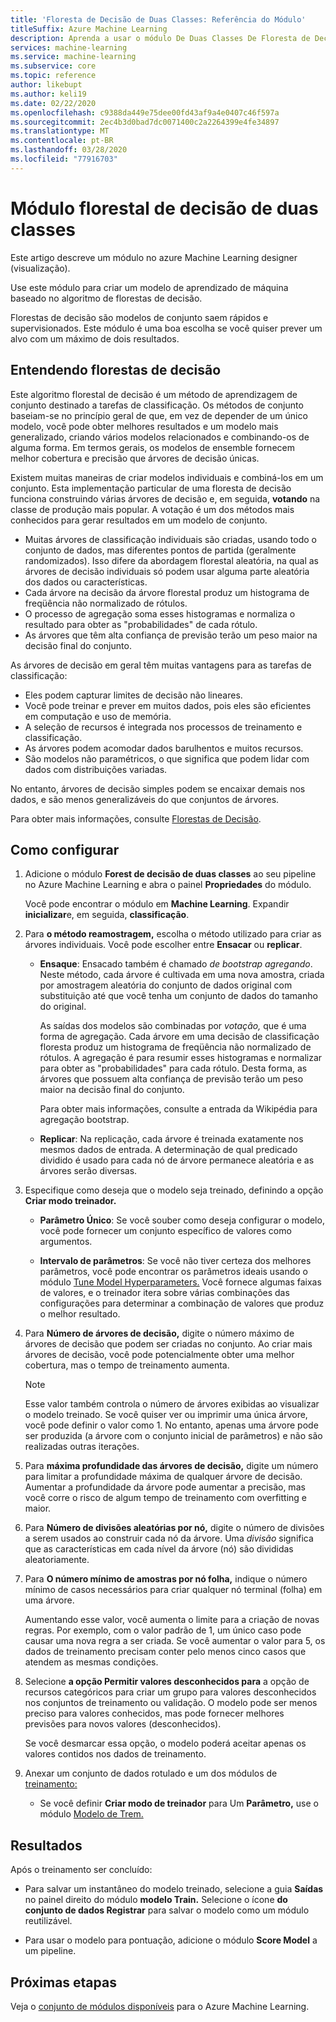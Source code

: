 ```yaml
---
title: 'Floresta de Decisão de Duas Classes: Referência do Módulo'
titleSuffix: Azure Machine Learning
description: Aprenda a usar o módulo De Duas Classes De Floresta de Decisão no Azure Machine Learning para criar um modelo de aprendizado de máquina baseado no algoritmo de florestas de decisão.
services: machine-learning
ms.service: machine-learning
ms.subservice: core
ms.topic: reference
author: likebupt
ms.author: keli19
ms.date: 02/22/2020
ms.openlocfilehash: c9388da449e75dee00fd43af9a4e0407c46f597a
ms.sourcegitcommit: 2ec4b3d0bad7dc0071400c2a2264399e4fe34897
ms.translationtype: MT
ms.contentlocale: pt-BR
ms.lasthandoff: 03/28/2020
ms.locfileid: "77916703"
---
```

# <a name="two-class-decision-forest-module"></a>Módulo florestal de decisão de duas classes

Este artigo descreve um módulo no azure Machine Learning designer (visualização).

Use este módulo para criar um modelo de aprendizado de máquina baseado no algoritmo de florestas de decisão.  

Florestas de decisão são modelos de conjunto saem rápidos e supervisionados. Este módulo é uma boa escolha se você quiser prever um alvo com um máximo de dois resultados. 

## <a name="understanding-decision-forests"></a>Entendendo florestas de decisão

Este algoritmo florestal de decisão é um método de aprendizagem de conjunto destinado a tarefas de classificação. Os métodos de conjunto baseiam-se no princípio geral de que, em vez de depender de um único modelo, você pode obter melhores resultados e um modelo mais generalizado, criando vários modelos relacionados e combinando-os de alguma forma. Em termos gerais, os modelos de ensemble fornecem melhor cobertura e precisão que árvores de decisão únicas. 

Existem muitas maneiras de criar modelos individuais e combiná-los em um conjunto. Esta implementação particular de uma floresta de decisão funciona construindo várias árvores de decisão e, em seguida, **votando** na classe de produção mais popular. A votação é um dos métodos mais conhecidos para gerar resultados em um modelo de conjunto. 

+ Muitas árvores de classificação individuais são criadas, usando todo o conjunto de dados, mas diferentes pontos de partida (geralmente randomizados). Isso difere da abordagem florestal aleatória, na qual as árvores de decisão individuais só podem usar alguma parte aleatória dos dados ou características.
+ Cada árvore na decisão da árvore florestal produz um histograma de freqüência não normalizado de rótulos. 
+ O processo de agregação soma esses histogramas e normaliza o resultado para obter as "probabilidades" de cada rótulo. 
+ As árvores que têm alta confiança de previsão terão um peso maior na decisão final do conjunto.

As árvores de decisão em geral têm muitas vantagens para as tarefas de classificação:
  
- Eles podem capturar limites de decisão não lineares.
- Você pode treinar e prever em muitos dados, pois eles são eficientes em computação e uso de memória.
- A seleção de recursos é integrada nos processos de treinamento e classificação.  
- As árvores podem acomodar dados barulhentos e muitos recursos.  
- São modelos não paramétricos, o que significa que podem lidar com dados com distribuições variadas. 

No entanto, árvores de decisão simples podem se encaixar demais nos dados, e são menos generalizáveis do que conjuntos de árvores.

Para obter mais informações, consulte [Florestas de Decisão](https://go.microsoft.com/fwlink/?LinkId=403677).  

## <a name="how-to-configure"></a>Como configurar
  
1.  Adicione o módulo **Forest de decisão de duas classes** ao seu pipeline no Azure Machine Learning e abra o painel **Propriedades** do módulo. 

    Você pode encontrar o módulo em **Machine Learning**. Expandir **inicializar**e, em seguida, **classificação**.  
  
2.  Para **o método reamostragem,** escolha o método utilizado para criar as árvores individuais.  Você pode escolher entre **Ensacar** ou **replicar**.  
  
    -   **Ensaque**: Ensacado também é chamado *de bootstrap agregando*. Neste método, cada árvore é cultivada em uma nova amostra, criada por amostragem aleatória do conjunto de dados original com substituição até que você tenha um conjunto de dados do tamanho do original.  
  
         As saídas dos modelos são combinadas por *votação,* que é uma forma de agregação. Cada árvore em uma decisão de classificação floresta produz um histograma de freqüência não normalizado de rótulos. A agregação é para resumir esses histogramas e normalizar para obter as "probabilidades" para cada rótulo. Desta forma, as árvores que possuem alta confiança de previsão terão um peso maior na decisão final do conjunto.  
  
         Para obter mais informações, consulte a entrada da Wikipédia para agregação bootstrap.  
  
    -   **Replicar**: Na replicação, cada árvore é treinada exatamente nos mesmos dados de entrada. A determinação de qual predicado dividido é usado para cada nó de árvore permanece aleatória e as árvores serão diversas.   
  
3.  Especifique como deseja que o modelo seja treinado, definindo a opção **Criar modo treinador.**  
  
    -   **Parâmetro Único**: Se você souber como deseja configurar o modelo, você pode fornecer um conjunto específico de valores como argumentos.

    -   **Intervalo de parâmetros**: Se você não tiver certeza dos melhores parâmetros, você pode encontrar os parâmetros ideais usando o módulo [Tune Model Hyperparameters.](tune-model-hyperparameters.md) Você fornece algumas faixas de valores, e o treinador itera sobre várias combinações das configurações para determinar a combinação de valores que produz o melhor resultado.
  
4.  Para **Número de árvores de decisão,** digite o número máximo de árvores de decisão que podem ser criadas no conjunto. Ao criar mais árvores de decisão, você pode potencialmente obter uma melhor cobertura, mas o tempo de treinamento aumenta.  
  
    > [!NOTE]
    >  Esse valor também controla o número de árvores exibidas ao visualizar o modelo treinado. Se você quiser ver ou imprimir uma única árvore, você pode definir o valor como 1. No entanto, apenas uma árvore pode ser produzida (a árvore com o conjunto inicial de parâmetros) e não são realizadas outras iterações.
  
5.  Para **máxima profundidade das árvores de decisão,** digite um número para limitar a profundidade máxima de qualquer árvore de decisão. Aumentar a profundidade da árvore pode aumentar a precisão, mas você corre o risco de algum tempo de treinamento com overfitting e maior.
  
6.  Para **Número de divisões aleatórias por nó,** digite o número de divisões a serem usados ao construir cada nó da árvore. Uma *divisão* significa que as características em cada nível da árvore (nó) são divididas aleatoriamente.
  
7.  Para **O número mínimo de amostras por nó folha,** indique o número mínimo de casos necessários para criar qualquer nó terminal (folha) em uma árvore.
  
     Aumentando esse valor, você aumenta o limite para a criação de novas regras. Por exemplo, com o valor padrão de 1, um único caso pode causar uma nova regra a ser criada. Se você aumentar o valor para 5, os dados de treinamento precisam conter pelo menos cinco casos que atendem as mesmas condições.  
  
8.  Selecione **a opção Permitir valores desconhecidos para** a opção de recursos categóricos para criar um grupo para valores desconhecidos nos conjuntos de treinamento ou validação. O modelo pode ser menos preciso para valores conhecidos, mas pode fornecer melhores previsões para novos valores (desconhecidos). 

     Se você desmarcar essa opção, o modelo poderá aceitar apenas os valores contidos nos dados de treinamento.
  
9. Anexar um conjunto de dados rotulado e um dos módulos de [treinamento:](module-reference.md)  
  
    -   Se você definir **Criar modo de treinador** para Um **Parâmetro,** use o módulo [Modelo de Trem.](./train-model.md)  
    
## <a name="results"></a>Resultados

Após o treinamento ser concluído:

+ Para salvar um instantâneo do modelo treinado, selecione a guia **Saídas** no painel direito do módulo **modelo Train.** Selecione o ícone **do conjunto de dados Registrar** para salvar o modelo como um módulo reutilizável.

+ Para usar o modelo para pontuação, adicione o módulo **Score Model** a um pipeline.

## <a name="next-steps"></a>Próximas etapas

Veja o [conjunto de módulos disponíveis](module-reference.md) para o Azure Machine Learning. 